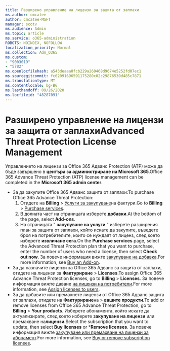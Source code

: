 ```yaml
---
title: Разширено управление на лицензи за защита от заплахи
ms.author: cmcatee
author: cmcatee-MSFT
manager: scotv
ms.audience: Admin
ms.topic: article
ms.service: o365-administration
ROBOTS: NOINDEX, NOFOLLOW
localization_priority: Normal
ms.collection: Adm_O365
ms.custom:
- "9003019"
- "5782"
ms.openlocfilehash: a543deaaa0fcb229a260468d9674e5252fd07ec1
ms.sourcegitcommit: fc62091696591175280c02c29876530d485c7871
ms.translationtype: MT
ms.contentlocale: bg-BG
ms.lasthandoff: 09/26/2020
ms.locfileid: "48287091"
---
```

# <a name="advanced-threat-protection-license-management"></a><span data-ttu-id="45308-102">Разширено управление на лицензи за защита от заплахи</span><span class="sxs-lookup"><span data-stu-id="45308-102">Advanced Threat Protection License Management</span></span>

<span data-ttu-id="45308-103">Управлението на лицензи за Office 365 Адванс Protection (ATP) може да бъде завършено в  **центъра за администриране на Microsoft 365**.</span><span class="sxs-lookup"><span data-stu-id="45308-103">Office 365 Advance Threat Protection (ATP) license management can be completed in the  **Microsoft 365 admin center**.</span></span>

- <span data-ttu-id="45308-104">За да закупите Office 365 Адванс защита от заплахи:</span><span class="sxs-lookup"><span data-stu-id="45308-104">To purchase Office 365 Advance Threat Protection:</span></span>
    1. <span data-ttu-id="45308-105">Отидете на **Billing**  >  [Услуги за закупуване](https://go.microsoft.com/fwlink/p/?linkid=868433)на фактури.</span><span class="sxs-lookup"><span data-stu-id="45308-105">Go to **Billing** > [Purchase services](https://go.microsoft.com/fwlink/p/?linkid=868433).</span></span>
    2. <span data-ttu-id="45308-106">В долната част на страницата изберете **добавки**.</span><span class="sxs-lookup"><span data-stu-id="45308-106">At the bottom of the page, select **Add-ons**.</span></span>
    3. <span data-ttu-id="45308-107">На страницата " **закупуване на услуги** " изберете разширения план за защита от заплахи, който искате да закупите, въведете броя на потребителите, които се нуждаят от лиценз, след което изберете **извличане сега**.</span><span class="sxs-lookup"><span data-stu-id="45308-107">On the **Purchase services** page, select the Advanced Threat Protection plan that you want to purchase, enter the number of users who need a license, then select **Check out now**.</span></span> <span data-ttu-id="45308-108">За повече информация вижте [закупуване на добавка](https://docs.microsoft.com/microsoft-365/commerce/buy-or-edit-an-add-on).</span><span class="sxs-lookup"><span data-stu-id="45308-108">For more information, see [Buy an Add-on](https://docs.microsoft.com/microsoft-365/commerce/buy-or-edit-an-add-on).</span></span>
- <span data-ttu-id="45308-109">За да назначите лицензи за Office 365 Адванс за защита от заплахи, отидете на лицензи за **Фактуриране**  >  **Licenses**.</span><span class="sxs-lookup"><span data-stu-id="45308-109">To assign Office 365 Advance Threat Protection licenses, go to **Billing** > **Licenses**.</span></span> <span data-ttu-id="45308-110">За повече информация вижте даване [на лицензи на потребители](https://docs.microsoft.com/microsoft-365/admin/manage/assign-licenses-to-users).</span><span class="sxs-lookup"><span data-stu-id="45308-110">For more information, see [Assign licenses to users](https://docs.microsoft.com/microsoft-365/admin/manage/assign-licenses-to-users).</span></span>
- <span data-ttu-id="45308-111">За да добавите или премахнете лицензи от Office 365 Адванс защита от заплахи, отидете на **Фактуриране**на  >  **вашите продукти**.</span><span class="sxs-lookup"><span data-stu-id="45308-111">To add or remove licenses from Office 365 Advance Threat Protection, go to **Billing** > **Your products**.</span></span> <span data-ttu-id="45308-112">Изберете абонамента, който искате да актуализирате, след което изберете **закупуване на лицензи** или премахване на**лицензи**.</span><span class="sxs-lookup"><span data-stu-id="45308-112">Select the subscription that you want to update, then select **Buy licenses** or \***Remove licenses**.</span></span> <span data-ttu-id="45308-113">За повече информация вижте [закупуване или премахване на лицензи за абонамент](https://docs.microsoft.com/microsoft-365/commerce/licenses/buy-licenses).</span><span class="sxs-lookup"><span data-stu-id="45308-113">For more information, see [Buy or remove subscription licenses](https://docs.microsoft.com/microsoft-365/commerce/licenses/buy-licenses).</span></span>